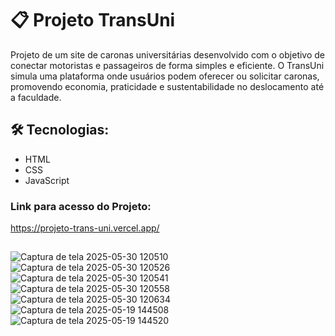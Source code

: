 # 📋 Projeto TransUni
Projeto de um site de caronas universitárias desenvolvido com o objetivo de conectar motoristas e passageiros de forma simples e eficiente. 
O TransUni simula uma plataforma onde usuários podem oferecer ou solicitar caronas, promovendo economia, praticidade e sustentabilidade no deslocamento até a faculdade.

## 🛠️ Tecnologias:
- HTML
- CSS
- JavaScript

### Link para acesso do Projeto:
https://projeto-trans-uni.vercel.app/
##

![Captura de tela 2025-05-30 120510](https://github.com/user-attachments/assets/58a8580a-f001-4c1f-82c4-f025299076a5)
![Captura de tela 2025-05-30 120526](https://github.com/user-attachments/assets/1fc004a7-4545-414c-a8af-43a4757d2116)
![Captura de tela 2025-05-30 120541](https://github.com/user-attachments/assets/23f816e6-53ed-4974-8c2c-616150367126)
![Captura de tela 2025-05-30 120558](https://github.com/user-attachments/assets/47c2c9ba-4e3b-4f1f-836f-131bfba6885c)
![Captura de tela 2025-05-30 120634](https://github.com/user-attachments/assets/d4ff565d-00eb-450b-b9ec-6e37597c0efc)
![Captura de tela 2025-05-19 144508](https://github.com/user-attachments/assets/d9a6ddd7-0303-404a-b2c8-66d8a70bcad2)
![Captura de tela 2025-05-19 144520](https://github.com/user-attachments/assets/c2133cb0-ed4f-4b30-823a-e49e14f72a74)
